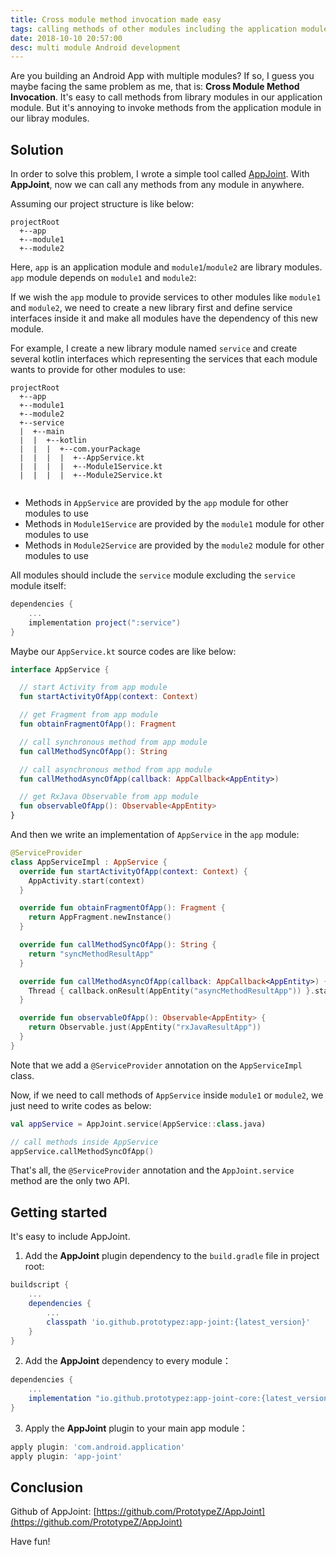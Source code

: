 ```yaml
---
title: Cross module method invocation made easy
tags: calling methods of other modules including the application module
date: 2018-10-10 20:57:00
desc: multi module Android development
---
```


Are you building an Android App with multiple modules? If so, I guess you maybe facing the same problem as me, that is: **Cross Module Method Invocation**. It's easy to call methods from library modules in our application module. But it's annoying to invoke methods from the application module in our libray modules. 

<!-- More -->

## Solution

In order to solve this problem, I wrote a simple tool called [AppJoint](https://github.com/PrototypeZ/AppJoint). With **AppJoint**, now we can call any methods from any module in anywhere. 

Assuming our project structure is like below:

```
projectRoot
  +--app
  +--module1
  +--module2 
```

Here, `app` is an application module and `module1`/`module2` are library modules. `app` module depends on `module1` and `module2`:

If we wish the `app` module to provide services to other modules like `module1` and `module2`, we need to create a new library first and define service interfaces inside it and make all modules have the dependency of this new module.

For example, I create a new library module named `service` and create several kotlin interfaces which representing the services that each module wants to provide for other modules to use:

```
projectRoot
  +--app
  +--module1
  +--module2 
  +--service
  |  +--main
  |  |  +--kotlin
  |  |  |  +--com.yourPackage
  |  |  |  |  +--AppService.kt
  |  |  |  |  +--Module1Service.kt
  |  |  |  |  +--Module2Service.kt
  
```

+ Methods in `AppService` are provided by the `app` module for other modules to use
+ Methods in `Module1Service` are provided by the `module1` module for other modules to use
+ Methods in `Module2Service` are provided by the `module2` module for other modules to use

All modules should include the `service` module excluding the `service` module itself:

```groovy
dependencies {
    ...
    implementation project(":service")
}
```

Maybe our `AppService.kt` source codes are like below:

```kotlin
interface AppService {

  // start Activity from app module
  fun startActivityOfApp(context: Context)

  // get Fragment from app module
  fun obtainFragmentOfApp(): Fragment

  // call synchronous method from app module
  fun callMethodSyncOfApp(): String

  // call asynchronous method from app module
  fun callMethodAsyncOfApp(callback: AppCallback<AppEntity>)

  // get RxJava Observable from app module
  fun observableOfApp(): Observable<AppEntity>
}
```

And then we write an implementation of `AppService` in the `app` module:

```kotlin
@ServiceProvider
class AppServiceImpl : AppService {
  override fun startActivityOfApp(context: Context) {
    AppActivity.start(context)
  }

  override fun obtainFragmentOfApp(): Fragment {
    return AppFragment.newInstance()
  }

  override fun callMethodSyncOfApp(): String {
    return "syncMethodResultApp"
  }

  override fun callMethodAsyncOfApp(callback: AppCallback<AppEntity>) {
    Thread { callback.onResult(AppEntity("asyncMethodResultApp")) }.start()
  }

  override fun observableOfApp(): Observable<AppEntity> {
    return Observable.just(AppEntity("rxJavaResultApp"))
  }
}
```

Note that we add a `@ServiceProvider` annotation on the `AppServiceImpl` class.

Now, if we need to call methods of `AppService` inside `module1` or `module2`, we just need to write codes as below:

```kotlin
val appService = AppJoint.service(AppService::class.java)

// call methods inside AppService
appService.callMethodSyncOfApp()
```

That's all, the `@ServiceProvider` annotation and the `AppJoint.service` method are the only two API.

## Getting started

It's easy to include AppJoint.

1. Add the **AppJoint** plugin dependency to the `build.gradle` file in project root:

```groovy
buildscript {
    ...
    dependencies {
        ...
        classpath 'io.github.prototypez:app-joint:{latest_version}'
    }
}
```

2. Add the **AppJoint** dependency to every module：

```groovy
dependencies {
    ...
    implementation "io.github.prototypez:app-joint-core:{latest_version}"
}
```

3. Apply the **AppJoint** plugin to your main app module： 

```groovy
apply plugin: 'com.android.application'
apply plugin: 'app-joint'
```

## Conclusion

Github of AppJoint: [https://github.com/PrototypeZ/AppJoint](https://github.com/PrototypeZ/AppJoint)

Have fun!
